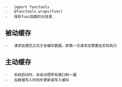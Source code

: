     
    -   import functools
    -   @functools.wraps(func)
    -   保存func函数的元信息



##  被动缓存
    -   请求处理完之后才会缓存数据，即第一次请求还需要去实际执行
##  主动缓存
    -   系统启动时，会自动把所有接口刷一遍
    -   在数据写入时同步更新或写入缓存